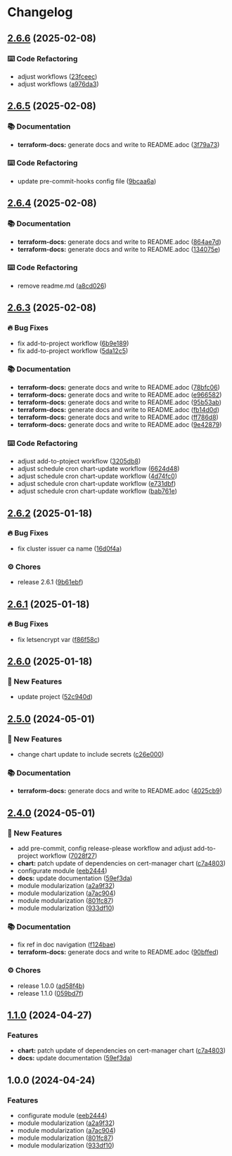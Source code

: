 # Changelog

## [2.6.6](https://github.com/GersonRS/modern-gitops-stack-module-cert-manager/compare/v2.6.5...v2.6.6) (2025-02-08)


### ⌨️ Code Refactoring

* adjust workflows ([23fceec](https://github.com/GersonRS/modern-gitops-stack-module-cert-manager/commit/23fceec7681576a39aff0147481b0206397f890b))
* adjust workflows ([a976da3](https://github.com/GersonRS/modern-gitops-stack-module-cert-manager/commit/a976da34af83c865ab71e7ece7054725c20963cd))

## [2.6.5](https://github.com/GersonRS/modern-gitops-stack-module-cert-manager/compare/v2.6.4...v2.6.5) (2025-02-08)


### 📚 Documentation

* **terraform-docs:** generate docs and write to README.adoc ([3f79a73](https://github.com/GersonRS/modern-gitops-stack-module-cert-manager/commit/3f79a735b9a2d28b6660d0b3b01be539dc31e169))


### ⌨️ Code Refactoring

* update pre-commit-hooks config file ([9bcaa6a](https://github.com/GersonRS/modern-gitops-stack-module-cert-manager/commit/9bcaa6ad37082795bcf5d2a1a4571ffb1b695ea4))

## [2.6.4](https://github.com/GersonRS/modern-gitops-stack-module-cert-manager/compare/v2.6.3...v2.6.4) (2025-02-08)


### 📚 Documentation

* **terraform-docs:** generate docs and write to README.adoc ([864ae7d](https://github.com/GersonRS/modern-gitops-stack-module-cert-manager/commit/864ae7db9eff2de1d011f4d5f520784bf3e9e26e))
* **terraform-docs:** generate docs and write to README.adoc ([134075e](https://github.com/GersonRS/modern-gitops-stack-module-cert-manager/commit/134075e94c16283ad27cbdfeaa4ceaee5ea2eded))


### ⌨️ Code Refactoring

* remove readme.md ([a8cd026](https://github.com/GersonRS/modern-gitops-stack-module-cert-manager/commit/a8cd02601383cfb5cf6f451e7b7c0105fea81293))

## [2.6.3](https://github.com/GersonRS/modern-gitops-stack-module-cert-manager/compare/v2.6.2...v2.6.3) (2025-02-08)


### 🔥 Bug Fixes

* fix add-to-project workflow ([6b9e189](https://github.com/GersonRS/modern-gitops-stack-module-cert-manager/commit/6b9e189f2fb56036e6fca153dd3731355733be2d))
* fix add-to-project workflow ([5da12c5](https://github.com/GersonRS/modern-gitops-stack-module-cert-manager/commit/5da12c5eec71ef8ad020fd8998c3e842d9e00f1c))


### 📚 Documentation

* **terraform-docs:** generate docs and write to README.adoc ([78bfc06](https://github.com/GersonRS/modern-gitops-stack-module-cert-manager/commit/78bfc06971cd0eae62d52f6fa76864c86465ce2f))
* **terraform-docs:** generate docs and write to README.adoc ([e966582](https://github.com/GersonRS/modern-gitops-stack-module-cert-manager/commit/e966582ad3877d69c982a22783067dba4dd74d61))
* **terraform-docs:** generate docs and write to README.adoc ([95b53ab](https://github.com/GersonRS/modern-gitops-stack-module-cert-manager/commit/95b53ab9a94b420666352a5a8b7bc140352bc000))
* **terraform-docs:** generate docs and write to README.adoc ([fb14d0d](https://github.com/GersonRS/modern-gitops-stack-module-cert-manager/commit/fb14d0d8945b51853635599605e130bdbe0c0649))
* **terraform-docs:** generate docs and write to README.adoc ([ff786d8](https://github.com/GersonRS/modern-gitops-stack-module-cert-manager/commit/ff786d834b77715ed2d6a4b2533ee9386d82b8fc))
* **terraform-docs:** generate docs and write to README.adoc ([9e42879](https://github.com/GersonRS/modern-gitops-stack-module-cert-manager/commit/9e4287924a506faecda76048bcd27b2727f2e2a3))


### ⌨️ Code Refactoring

* adjust add-to-ptoject workflow ([3205db8](https://github.com/GersonRS/modern-gitops-stack-module-cert-manager/commit/3205db8d1f714e1718c3c85de6a45477df40d5aa))
* adjust schedule cron chart-update workflow ([6624d48](https://github.com/GersonRS/modern-gitops-stack-module-cert-manager/commit/6624d48d20162a47487a2ae021f9d6ca0dc03a98))
* adjust schedule cron chart-update workflow ([4d74fc0](https://github.com/GersonRS/modern-gitops-stack-module-cert-manager/commit/4d74fc013cdeaf0a49e57d4392887d86322f3656))
* adjust schedule cron chart-update workflow ([e731dbf](https://github.com/GersonRS/modern-gitops-stack-module-cert-manager/commit/e731dbf6c815b495226db2b1aa209bfc2571c229))
* adjust schedule cron chart-update workflow ([bab761e](https://github.com/GersonRS/modern-gitops-stack-module-cert-manager/commit/bab761e9eebc244531a882b394c7e11c9c7736f1))

## [2.6.2](https://github.com/GersonRS/modern-gitops-stack-module-cert-manager/compare/v2.6.1...v2.6.2) (2025-01-18)


### 🔥 Bug Fixes

* fix cluster issuer ca name ([16d0f4a](https://github.com/GersonRS/modern-gitops-stack-module-cert-manager/commit/16d0f4a32d0bf495bd4c5b0128029d9fb302ac99))


### ⚙️ Chores

* release 2.6.1 ([9b61ebf](https://github.com/GersonRS/modern-gitops-stack-module-cert-manager/commit/9b61ebff4a12498a627ed66b3b04be00783afe1a))

## [2.6.1](https://github.com/GersonRS/modern-gitops-stack-module-cert-manager/compare/v2.6.0...v2.6.1) (2025-01-18)


### 🔥 Bug Fixes

* fix letsencrypt var ([f86f58c](https://github.com/GersonRS/modern-gitops-stack-module-cert-manager/commit/f86f58c3c09a3a91231731a9529df5fd2c3b13d6))

## [2.6.0](https://github.com/GersonRS/modern-gitops-stack-module-cert-manager/compare/v2.5.0...v2.6.0) (2025-01-18)


### 🚀 New Features

* update project ([52c940d](https://github.com/GersonRS/modern-gitops-stack-module-cert-manager/commit/52c940d0b07adbc7ba7ed900c976a2b98ffb1fe2))

## [2.5.0](https://github.com/GersonRS/modern-gitops-stack-module-cert-manager/compare/v2.4.0...v2.5.0) (2024-05-01)


### 🚀 New Features

* change chart update to include secrets ([c26e000](https://github.com/GersonRS/modern-gitops-stack-module-cert-manager/commit/c26e00017822217a96bd09dbf2c0d91a8b00136e))


### 📚 Documentation

* **terraform-docs:** generate docs and write to README.adoc ([4025cb9](https://github.com/GersonRS/modern-gitops-stack-module-cert-manager/commit/4025cb9047d989e7cab628e223ad7599689db825))

## [2.4.0](https://github.com/GersonRS/modern-gitops-stack-module-cert-manager/compare/v2.3.0...v2.4.0) (2024-05-01)


### 🚀 New Features

* add pre-commit, config release-please workflow and adjust add-to-project workflow ([7028f27](https://github.com/GersonRS/modern-gitops-stack-module-cert-manager/commit/7028f27155f828a112513b2cf0b092405664bb77))
* **chart:** patch update of dependencies on cert-manager chart ([c7a4803](https://github.com/GersonRS/modern-gitops-stack-module-cert-manager/commit/c7a48036e6a3d72e02f9fad536f61b1e54a4ef83))
* configurate module ([eeb2444](https://github.com/GersonRS/modern-gitops-stack-module-cert-manager/commit/eeb2444ac64ff8329b458e83d25624209fbe6237))
* **docs:** update documentation ([59ef3da](https://github.com/GersonRS/modern-gitops-stack-module-cert-manager/commit/59ef3da1c15ca41912cddd4820b43d6e1048edbb))
* module modularization ([a2a9f32](https://github.com/GersonRS/modern-gitops-stack-module-cert-manager/commit/a2a9f32e5c460a049eb8fccc68f333a3d1a485c6))
* module modularization ([a7ac904](https://github.com/GersonRS/modern-gitops-stack-module-cert-manager/commit/a7ac904ec67ec433420305bf920e4f0627ae518d))
* module modularization ([801fc87](https://github.com/GersonRS/modern-gitops-stack-module-cert-manager/commit/801fc87d00647f870c8e5cbae058d17725e51092))
* module modularization ([933df10](https://github.com/GersonRS/modern-gitops-stack-module-cert-manager/commit/933df10b70c5405c5cbb538ceb60bb94ce7217b7))


### 📚 Documentation

* fix ref in doc navigation ([f124bae](https://github.com/GersonRS/modern-gitops-stack-module-cert-manager/commit/f124bae8b5cebcb67408ed4fce4c60cf3d801655))
* **terraform-docs:** generate docs and write to README.adoc ([90bffed](https://github.com/GersonRS/modern-gitops-stack-module-cert-manager/commit/90bffed00acd016db8fe5a74977078c1b497aa2a))


### ⚙️ Chores

* release 1.0.0 ([ad58f4b](https://github.com/GersonRS/modern-gitops-stack-module-cert-manager/commit/ad58f4bce892cfab0c78f44da412b5b83ee0060a))
* release 1.1.0 ([059bd7f](https://github.com/GersonRS/modern-gitops-stack-module-cert-manager/commit/059bd7f0017c774a21167c5c77c9a560499914f4))

## [1.1.0](https://github.com/GersonRS/modern-gitops-stack-module-cert-manager/compare/v1.0.0...v1.1.0) (2024-04-27)


### Features

* **chart:** patch update of dependencies on cert-manager chart ([c7a4803](https://github.com/GersonRS/modern-gitops-stack-module-cert-manager/commit/c7a48036e6a3d72e02f9fad536f61b1e54a4ef83))
* **docs:** update documentation ([59ef3da](https://github.com/GersonRS/modern-gitops-stack-module-cert-manager/commit/59ef3da1c15ca41912cddd4820b43d6e1048edbb))

## 1.0.0 (2024-04-24)


### Features

* configurate module ([eeb2444](https://github.com/GersonRS/modern-gitops-stack-module-cert-manager/commit/eeb2444ac64ff8329b458e83d25624209fbe6237))
* module modularization ([a2a9f32](https://github.com/GersonRS/modern-gitops-stack-module-cert-manager/commit/a2a9f32e5c460a049eb8fccc68f333a3d1a485c6))
* module modularization ([a7ac904](https://github.com/GersonRS/modern-gitops-stack-module-cert-manager/commit/a7ac904ec67ec433420305bf920e4f0627ae518d))
* module modularization ([801fc87](https://github.com/GersonRS/modern-gitops-stack-module-cert-manager/commit/801fc87d00647f870c8e5cbae058d17725e51092))
* module modularization ([933df10](https://github.com/GersonRS/modern-gitops-stack-module-cert-manager/commit/933df10b70c5405c5cbb538ceb60bb94ce7217b7))
